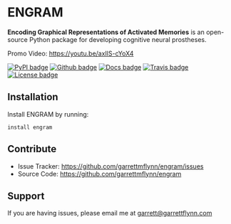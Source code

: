 # ENGRAM

**Encoding Graphical Representations of Activated Memories**
is an open-source Python package for developing cognitive neural prostheses.

Promo Video: https://youtu.be/axIlS-cYoX4

[![PyPI badge](https://img.shields.io/pypi/v/engram.svg?logo=python&logoColor=white)](https://pypi.org/project/engram/)
[![Github badge](https://img.shields.io/badge/github-source_code-blue.svg?logo=github&logoColor=white)](https://github.com/garrettmflynn/engram)
[![Docs badge](https://img.shields.io/readthedocs/engram/latest.svg?logo=read-the-docs&logoColor=white)](https://readthedocs.org/projects/engram)
[![Travis badge](https://img.shields.io/travis/com/garrettmflynn/engram/master.svg?logo=travis-ci&logoColor=white)](https://travis-ci.com/github/GarrettMFlynn/ENGRAM)
[![License badge](https://img.shields.io/badge/License-GPLv3-blue.svg)](https://www.gnu.org/licenses/gpl-3.0)



## Installation

Install ENGRAM by running:

    install engram

## Contribute

* Issue Tracker: https://github.com/garrettmflynn/engram/issues
* Source Code: https://github.com/garrettmflynn/engram

## Support

If you are having issues, please email me at garrett@garrettflynn.com